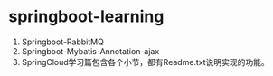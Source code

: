# springboot-learning
1. Springboot-RabbitMQ
2. Springboot-Mybatis-Annotation-ajax
3. SpringCloud学习篇包含各个小节，都有Readme.txt说明实现的功能。
